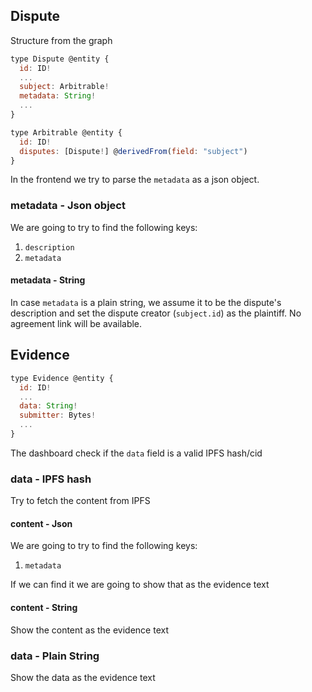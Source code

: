 
## Dispute

Structure from the graph

```javascript
type Dispute @entity {
  id: ID!
  ...
  subject: Arbitrable!
  metadata: String!
  ...
}
```

```javascript
type Arbitrable @entity {
  id: ID!
  disputes: [Dispute!] @derivedFrom(field: "subject")
}
```

In the frontend we try to parse the `metadata` as a json object.

### metadata - Json object

We are going to try to find the following keys:

1. `description`
2. `metadata`

#### metadata - String

In case `metadata` is a plain string, we assume it to be the dispute's description and set the dispute creator (`subject.id`) as the plaintiff. No agreement link will be available.


## Evidence

```javascript
type Evidence @entity {
  id: ID!
  ...
  data: String!
  submitter: Bytes!
  ...
}
```

The dashboard check if the `data` field is a valid IPFS hash/cid

### data - IPFS hash

Try to fetch the content from IPFS

#### content - Json

We are going to try to find the following keys:

1. `metadata`

If we can find it we are going to show that as the evidence text

#### content - String

Show the content as the evidence text

### data - Plain String

Show the data as the evidence text


